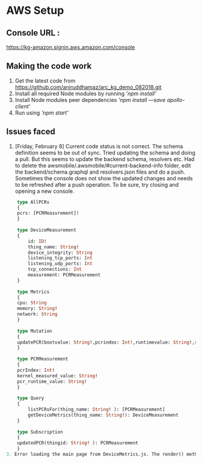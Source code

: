 # AWS Setup

## Console URL : 

https://kg-amazon.signin.aws.amazon.com/console


## Making the code work

1. Get the latest code from https://github.com/aniruddhamaz/arc_kg_demo_082018.git
2. Install all required Node modules by running *'npm install'*
3. Install Node modules peer dependencies *'npm install —save apollo-client'*
4. Run using *'npm start'*



## Issues faced

1. [Friday, February 8] Current code status is not correct. The schema definition seems to be out of sync. Tried updating the schema and doing a pull. But this seems to update the backend schema, resolvers etc. Had to delete the awsmobile/.awsmobile/#current-backend-info folder, edit the backend/schema.graphql and resolvers.json files and do a push. Sometimes the console does not show the updated changes and needs to be refreshed after a push operation. To be sure, try closing and opening a new console.

```graphql
    type AllPCRs
    {
    pcrs: [PCRMeasurement]!
    }
    
    type DeviceMeasurement
    {
        id: ID!
        thing_name: String!
        device_integrity: String
        listening_tcp_ports: Int
        listening_udp_ports: Int
        tcp_connections: Int
        measurement: PCRMeasurement
    }
    
    type Metrics
    {
    cpu: String
    memory: String!
    network: String
    }
    
    type Mutation
    {
    updatePCR(bootvalue: String!,pcrindex: Int!,runtimevalue: String!,status: String!,thingid: String! ): PCRMeasurement
    }
    
    type PCRMeasurement
    {
    pcrIndex: Int!
    kernel_measured_value: String!
    pcr_runtime_value: String!
    }
    
    type Query
    {
        listPCRsFor(thing_name: String! ): [PCRMeasurement]
        getDeviceMetrics(thing_name: String!): DeviceMeasurement
    }
    
    type Subscription
    {
    updatedPCR(thingid: String! ): PCRMeasurement
    } 
3. Error loading the main page from DeviceMetrics.js. The render() method would throw an error when trying to access the pcrIndex property. This was due to its parent object not being loaded. Turned out that the AppSync query was still in-flight. This is a timing issue between the query being fired and render method being called. This was resolved by https://github.com/aniruddhamaz/arc_kg_demo_082018/commit/dac2f39e02daa9088db30770ae2a8022068e4875#diff-2396a21c272dab2b820aeeac50a9de28



